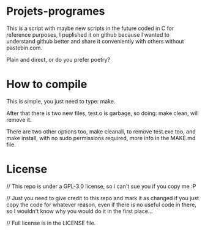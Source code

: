 # Projets-programes

This is a script with maybe new scripts in the future coded in C for reference purposes, I puplished it on github because
I wanted to understand github better and share it conveniently with others without pastebin.com.

Plain and direct, or do you prefer poetry?

# How to compile

This is simple, you just need to type: make.

After that there is two new files, test.o is garbage, so doing: make clean, will remove it.

There are two other options too, make cleanall, to remove test.exe too,
and make install, with no sudo permissions required, more info in the MAKE.md file.

# License

 // This repo is under a GPL-3.0 license, so i can't sue you if you copy me :P

 // Just you need to give credit to this repo and mark it as changed if you just copy the code for whatever reason, even if there is no useful code in there, so I wouldn't know why you would do it in the first place...
 
 // Full license is in the LICENSE file.
